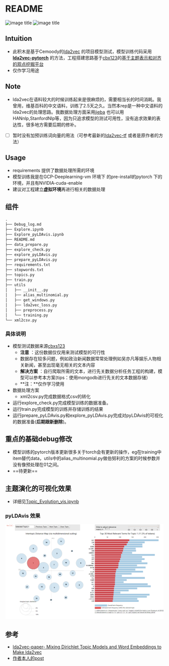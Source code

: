 # README

![image title](https://img.shields.io/badge/auther-JA1LE1-orange.svg)  ![image title](https://img.shields.io/badge/XMU-CSC-blue.svg)

## Intuition

- 此积木是基于Cemoody的[lda2vec](https://github.com/cemoody/lda2vec) 的项目模型测试，模型训练代码采用[**lda2vec-pytorch**](https://github.com/TropComplique/lda2vec-pytorch) 的方法，工程搭建思路基于[cbx123](https://github.com/cbxs123)的[基于主题表示和对齐的观点挖掘平台](https://github.com/cbxs123/Topic-Visualization) 
- 仅作学习用途



## Note

- lda2vec在语料较大的时候训练起来是很麻烦的，需要相当长的时间消耗。我曾用，维基百科的中文语料，训练了2.5天之久。当然本rep是一种中文语料的lda2vec的处理思路。我数据处理方面采用[jieba](https://github.com/fxsjy/jieba) 也可以用HANnlp,StanfordNlp等，因为只追求模型的测试可用性，没有追求效果的表达性，很多地方需要后期的修补。
- [ ] 暂时没有加预训练词向量的用法（可参考最新的[lda2vec-tf](https://github.com/nateraw/Lda2vec-Tensorflow) 或者是原作者的方法）



## Usage

- requirements 提供了数据处理所需的环境
- 模型训练我是在GCP-Deeplearning-vm 环境下 的pre-install的pytorch 下的环境，并且有NVIDIA-cuda-enable
- 建议对工程建立**虚拟环境**再进行相关的数据处理



## 组件

```
.
├── Debug_log.md
├── Explore.ipynb
├── Explore_pyLDAvis.ipynb
├── README.md
├── data_prepare.py
├── explore_check.py
├── explore_pyLDAvis.py
├── prepare_pyLDAvis.py
├── requirements.txt
├── stopwords.txt
├── topics.py
├── train.py
├── utils
│   ├── __init__.py
│   ├── alias_multinomial.py
│   ├── get_windows.py
│   ├── lda2vec_loss.py
│   ├── preprocess.py
│   └── training.py
└── xml2csv.py
```

### 具体说明

- 模型测试数据来源[cbxs123]([https://github.com/cbxs123/news-comment-spider/tree/master/0-data/%E5%8F%8C%E8%AF%AD%E6%96%B0%E9%97%BB%E9%9B%86](https://github.com/cbxs123/news-comment-spider/tree/master/0-data/双语新闻集))
  - **注意** ：这份数据仅仅用来测试模型的可行性
  - 数据存在较多问题，例如政治新闻数据常常处理例如吴亦凡等娱乐人物相关新闻，甚至出现毫无相关的文本内容
  - **解决方案** ：自行爬取所需的文本，进行先关数据分析任务工程的构建，模型可以参考本方案(tips：使用mongodb进行先关的文本数据存储）
  - **注：**仅作学习使用
- 数据处理方案
  - xml2csv.py完成数据格式csv的转化
- 运行explore_check.py完成模型训练的数据准备。
- 运行train.py完成模型的训练并存储训练的结果
- 运行prepare_pyLDAvis.py和explore_pyLDAvis.py完成对pyLDAvis的可视化的数据准备(**后期跟新删除**)。

## 重点的基础debug修改

- 模型训练的pytorch版本更新很多关于torch会有更新的操作，eg在training中item替代data，utils中的alias_multinomial.py做伯努利的方案的时候参数并没有像预处理在01之间。
- ==待更新==



## 主题演化的可视化效果

- 详细见[Topic_Evolution_vis.ipynb](https://nbviewer.jupyter.org/github/JA1lE1/Topic_Evolution_developing/blob/master/Topic_Evolution_vis.ipynb)

### pyLDAvis 效果

![image](./pyLDAvis.png)



## 参考

- [lda2vec-paper- Mixing Dirichlet Topic Models and Word Embeddings to Make lda2vec](https://link.zhihu.com/?target=https%3A//arxiv.org/abs/1605.02019)
- [作者本人的post](https://multithreaded.stitchfix.com/blog/2016/05/27/lda2vec/)


